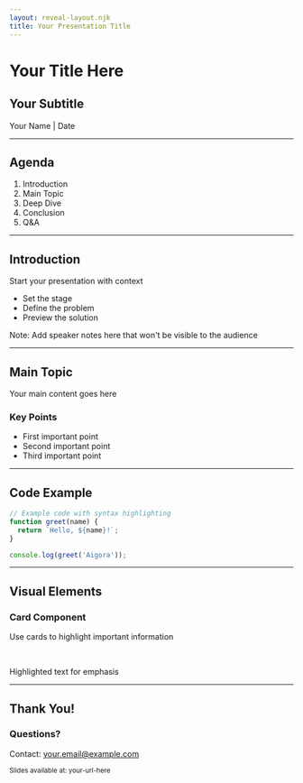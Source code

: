 ```yaml
---
layout: reveal-layout.njk
title: Your Presentation Title
---
```


<!-- .slide: class="center" -->
# Your Title Here
## Your Subtitle

Your Name | Date

---

## Agenda

1. Introduction
2. Main Topic
3. Deep Dive
4. Conclusion
5. Q&A

---

## Introduction

Start your presentation with context

- Set the stage
- Define the problem
- Preview the solution

Note:
Add speaker notes here that won't be visible to the audience

---

## Main Topic

Your main content goes here

### Key Points

- First important point
- Second important point
- Third important point

---

## Code Example

```javascript
// Example code with syntax highlighting
function greet(name) {
  return `Hello, ${name}!`;
}

console.log(greet('Aigora'));
```

---

## Visual Elements

<div class="card">
  <h3>Card Component</h3>
  <p>Use cards to highlight important information</p>
</div>

<br>

<span class="highlight-sage">Highlighted text</span> for emphasis

---

<!-- .slide: data-background="linear-gradient(135deg, #5FB96A 0%, #A986C4 100%)" data-background-opacity="0.3" -->

## Thank You!

### Questions?

Contact: your.email@example.com

<small>Slides available at: your-url-here</small> 